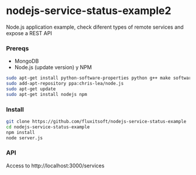 nodejs-service-status-example2
==============================

Node.js application example, check diferent types of remote services and expose a REST API


### Prereqs

- MongoDB
- Node.js (update version) y NPM

```bash
sudo apt-get install python-software-properties python g++ make software-properties-common
sudo add-apt-repository ppa:chris-lea/node.js 
sudo apt-get update 
sudo apt-get install nodejs npm

```

### Install

```bash
git clone https://github.com/fluxitsoft/nodejs-service-status-example
cd nodejs-service-status-example
npm install
node server.js
```


### API
Access to http://localhost:3000/services
